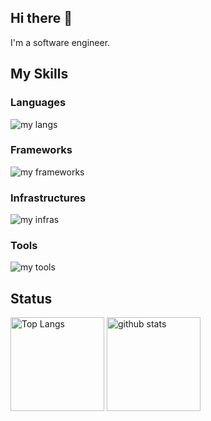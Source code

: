 ## Hi there 👋
I'm a software engineer.

## My Skills

### Languages
<img alt="my langs" src="https://skillicons.dev/icons?theme=light&perline=8&i=cs,ruby,cpp,py,ts,go,dart" />

### Frameworks
<img alt="my frameworks" src="https://skillicons.dev/icons?theme=light&perline=8&i=unity,rails,react,nextjs,tailwind,flutter,ros,arduino" />

### Infrastructures
<img alt="my infras" src="https://skillicons.dev/icons?theme=light&perline=8&i=aws" />

### Tools
<img alt="my tools" src="https://skillicons.dev/icons?theme=light&perline=8&i=git,github" />

## Status
<p align="left"> 
  <img alt="Top Langs" height="150px" src="https://github-readme-stats.vercel.app/api/top-langs/?username=doguto&layout=compact&show_icons=true" />
  <img alt="github stats" height="150px" src="https://github-readme-stats.vercel.app/api?username=doguto" />
</p>

<!--
**doguto/doguto** is a ✨ _special_ ✨ repository because its `README.md` (this file) appears on your GitHub profile.

Here are some ideas to get you started:

- 🔭 I’m currently working on ...
- 🌱 I’m currently learning ...
- 👯 I’m looking to collaborate on ...
- 🤔 I’m looking for help with ...
- 💬 Ask me about ...
- 📫 How to reach me: ...
- 😄 Pronouns: ...
- ⚡ Fun fact: ...
-->
